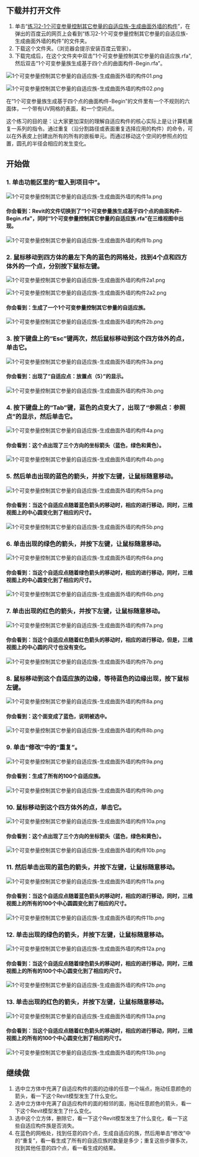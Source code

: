 ## 下载并打开文件

1. 单击“[练习2-1个可变参量控制其它参量的自适应族-生成曲面外墙的构件](http://pan.baidu.com/s/1c1uLdfE)”，在弹出的百度云的网页上会看到“练习2-1个可变参量控制其它参量的自适应族-生成曲面外墙的构件”的文件夹。
2. 下载这个文件夹。（浏览器会提示安装百度云管家）。
3. 下载完成后，在这个文件夹中双击"1个可变参量控制其它参量的自适应族.rfa",然后双击“1个可变参量族生成基于四个点的曲面构件-Begin.rfa”。

![1个可变参量控制其它参量的自适应族-生成曲面外墙的构件01.png](/images/1个可变参量控制其它参量的自适应族-生成曲面外墙的构件/1个可变参量控制其它参量的自适应族-生成曲面外墙的构件01.png)

![1个可变参量控制其它参量的自适应族-生成曲面外墙的构件02.png](/images/1个可变参量控制其它参量的自适应族-生成曲面外墙的构件/1个可变参量控制其它参量的自适应族-生成曲面外墙的构件02.png)

在“1个可变参量族生成基于四个点的曲面构件-Begin”的文件里有一个不规则的六面体，一个带有UV网格的表面，和一个空间点。

这个练习的目的是：让大家更加深刻的理解自适应构件的核心实际上是让计算机重复一系列的指令。通过重复（沿分割路径或表面重复选择应用的构件）的命令，可以在外表皮上创建出所有的所有的嵌板单元。而通过移动这个空间的参照点的位置，圆孔的半径会相应的发生变化。

## 开始做

### 1. 单击功能区里的“载入到项目中”。

![1个可变参量控制其它参量的自适应族-生成曲面外墙的构件1a.png](/images/1个可变参量控制其它参量的自适应族-生成曲面外墙的构件/1个可变参量控制其它参量的自适应族-生成曲面外墙的构件1a.png)

#### 你会看到：Revit的文件切换到了“1个可变参量族生成基于四个点的曲面构件-Begin.rfa”，同时“1个可变参量控制其它参量的自适应族.rfa”在三维视图中出现。

![1个可变参量控制其它参量的自适应族-生成曲面外墙的构件1b.png](/images/1个可变参量控制其它参量的自适应族-生成曲面外墙的构件/1个可变参量控制其它参量的自适应族-生成曲面外墙的构件1b.png)

### 2. 鼠标移动到四方体的最左下角的蓝色的网格处，找到4个点和四方体外的一个点，分别按下鼠标左键。

![1个可变参量控制其它参量的自适应族-生成曲面外墙的构件2a1.png](/images/1个可变参量控制其它参量的自适应族-生成曲面外墙的构件/1个可变参量控制其它参量的自适应族-生成曲面外墙的构件2a1.png)

![1个可变参量控制其它参量的自适应族-生成曲面外墙的构件2a2.png](/images/1个可变参量控制其它参量的自适应族-生成曲面外墙的构件/1个可变参量控制其它参量的自适应族-生成曲面外墙的构件2a2.png)

#### 你会看到：生成了一个1个可变参量控制其它参量的自适应族。

![1个可变参量控制其它参量的自适应族-生成曲面外墙的构件2b.png](/images/1个可变参量控制其它参量的自适应族-生成曲面外墙的构件/1个可变参量控制其它参量的自适应族-生成曲面外墙的构件2b.png)

### 3. 按下键盘上的“Esc”键两次，然后鼠标移动到这个四方体外的点，单击它。

![1个可变参量控制其它参量的自适应族-生成曲面外墙的构件3a.png](/images/1个可变参量控制其它参量的自适应族-生成曲面外墙的构件/1个可变参量控制其它参量的自适应族-生成曲面外墙的构件3a.png)

#### 你会看到：出现了“自适应点：放置点（5）”的显示。

![1个可变参量控制其它参量的自适应族-生成曲面外墙的构件3b.png](/images/1个可变参量控制其它参量的自适应族-生成曲面外墙的构件/1个可变参量控制其它参量的自适应族-生成曲面外墙的构件3b.png)

### 4. 按下键盘上的“Tab”键，蓝色的点变大了，出现了“参照点：参照点”的显示，然后单击它。

![1个可变参量控制其它参量的自适应族-生成曲面外墙的构件4a.png](/images/1个可变参量控制其它参量的自适应族-生成曲面外墙的构件/1个可变参量控制其它参量的自适应族-生成曲面外墙的构件4a.png)

#### 你会看到：这个点出现了三个方向的坐标箭头（蓝色，绿色和黄色）。

![1个可变参量控制其它参量的自适应族-生成曲面外墙的构件4b.png](/images/1个可变参量控制其它参量的自适应族-生成曲面外墙的构件/1个可变参量控制其它参量的自适应族-生成曲面外墙的构件4b.png)

### 5. 然后单击出现的蓝色的箭头，并按下左键，让鼠标随意移动。

![1个可变参量控制其它参量的自适应族-生成曲面外墙的构件5a.png](/images/1个可变参量控制其它参量的自适应族-生成曲面外墙的构件/1个可变参量控制其它参量的自适应族-生成曲面外墙的构件5a.png)

#### 你会看到：当这个自适应点随着蓝色箭头的移动时，相应的进行移动，同时，三维视图上的中心圆变化到了相应的尺寸。

![1个可变参量控制其它参量的自适应族-生成曲面外墙的构件5b.png](/images/1个可变参量控制其它参量的自适应族-生成曲面外墙的构件/1个可变参量控制其它参量的自适应族-生成曲面外墙的构件5b.png)

### 6. 单击出现的绿色的箭头，并按下左键，让鼠标随意移动。

![1个可变参量控制其它参量的自适应族-生成曲面外墙的构件6a.png](/images/1个可变参量控制其它参量的自适应族-生成曲面外墙的构件/1个可变参量控制其它参量的自适应族-生成曲面外墙的构件6a.png)

#### 你会看到：当这个自适应点随着绿色箭头的移动时，相应的进行移动，同时，三维视图上的中心圆变化到了相应的尺寸。

![1个可变参量控制其它参量的自适应族-生成曲面外墙的构件6b.png](/images/1个可变参量控制其它参量的自适应族-生成曲面外墙的构件/1个可变参量控制其它参量的自适应族-生成曲面外墙的构件6b.png)

### 7. 单击出现的红色的箭头，并按下左键，让鼠标随意移动。

![1个可变参量控制其它参量的自适应族-生成曲面外墙的构件7a.png](/images/1个可变参量控制其它参量的自适应族-生成曲面外墙的构件/1个可变参量控制其它参量的自适应族-生成曲面外墙的构件7a.png)

#### 你会看到：当这个自适应点随着红色箭头的移动时，相应的进行移动，但是，三维视图上的中心圆的尺寸也没有变化。

![1个可变参量控制其它参量的自适应族-生成曲面外墙的构件7b.png](/images/1个可变参量控制其它参量的自适应族-生成曲面外墙的构件/1个可变参量控制其它参量的自适应族-生成曲面外墙的构件7b.png)

### 8. 鼠标移动到这个自适应族的边缘，等待蓝色的边缘出现，按下鼠标左键。

![1个可变参量控制其它参量的自适应族-生成曲面外墙的构件8a.png](/images/1个可变参量控制其它参量的自适应族-生成曲面外墙的构件/1个可变参量控制其它参量的自适应族-生成曲面外墙的构件8a.png)

#### 你会看到：这个面变成了蓝色，说明被选中。

![1个可变参量控制其它参量的自适应族-生成曲面外墙的构件8b.png](/images/1个可变参量控制其它参量的自适应族-生成曲面外墙的构件/1个可变参量控制其它参量的自适应族-生成曲面外墙的构件8b.png)

### 9. 单击“修改”中的“重复”。

![1个可变参量控制其它参量的自适应族-生成曲面外墙的构件9a.png](/images/1个可变参量控制其它参量的自适应族-生成曲面外墙的构件/1个可变参量控制其它参量的自适应族-生成曲面外墙的构件9a.png)

#### 你会看到：生成了所有的100个自适应族。

![1个可变参量控制其它参量的自适应族-生成曲面外墙的构件9b.png](/images/1个可变参量控制其它参量的自适应族-生成曲面外墙的构件/1个可变参量控制其它参量的自适应族-生成曲面外墙的构件9b.png)

### 10. 鼠标移动到这个四方体外的点，单击它。

![1个可变参量控制其它参量的自适应族-生成曲面外墙的构件10a.png](/images/1个可变参量控制其它参量的自适应族-生成曲面外墙的构件/1个可变参量控制其它参量的自适应族-生成曲面外墙的构件10a.png)

#### 你会看到：这个点出现了三个方向的坐标箭头（蓝色，绿色和黄色）。

![1个可变参量控制其它参量的自适应族-生成曲面外墙的构件10b.png](/images/1个可变参量控制其它参量的自适应族-生成曲面外墙的构件/1个可变参量控制其它参量的自适应族-生成曲面外墙的构件10b.png)

### 11. 然后单击出现的蓝色的箭头，并按下左键，让鼠标随意移动。

![1个可变参量控制其它参量的自适应族-生成曲面外墙的构件11a.png](/images/1个可变参量控制其它参量的自适应族-生成曲面外墙的构件/1个可变参量控制其它参量的自适应族-生成曲面外墙的构件11a.png)

#### 你会看到：当这个自适应点随着蓝色箭头的移动时，相应的进行移动，同时，三维视图上的所有的100个中心圆圆变化到了相应的尺寸。

![1个可变参量控制其它参量的自适应族-生成曲面外墙的构件11b.png](/images/1个可变参量控制其它参量的自适应族-生成曲面外墙的构件/1个可变参量控制其它参量的自适应族-生成曲面外墙的构件11b.png)

### 12. 单击出现的绿色的箭头，并按下左键，让鼠标随意移动。

![1个可变参量控制其它参量的自适应族-生成曲面外墙的构件12a.png](/images/1个可变参量控制其它参量的自适应族-生成曲面外墙的构件/1个可变参量控制其它参量的自适应族-生成曲面外墙的构件12a.png)

#### 你会看到：当这个自适应点随着绿色箭头的移动时，相应的进行移动，同时，三维视图上的所有的100个中心圆变化到了相应的尺寸。

![1个可变参量控制其它参量的自适应族-生成曲面外墙的构件12b.png](/images/1个可变参量控制其它参量的自适应族-生成曲面外墙的构件/1个可变参量控制其它参量的自适应族-生成曲面外墙的构件12b.png)

### 13. 单击出现的红色的箭头，并按下左键，让鼠标随意移动。

![1个可变参量控制其它参量的自适应族-生成曲面外墙的构件13a.png](/images/1个可变参量控制其它参量的自适应族-生成曲面外墙的构件/1个可变参量控制其它参量的自适应族-生成曲面外墙的构件13a.png)

#### 你会看到：当这个自适应点随着红色箭头的移动时，相应的进行移动，同时，三维视图上的所有的100个中心圆变化到了相应的尺寸。

![1个可变参量控制其它参量的自适应族-生成曲面外墙的构件13b.png](/images/1个可变参量控制其它参量的自适应族-生成曲面外墙的构件/1个可变参量控制其它参量的自适应族-生成曲面外墙的构件13b.png)

## 继续做

1. 选中立方体中充满了自适应构件的面的边缘的任意一个端点，拖动任意颜色的箭头，看一下这个Revit模型发生了什么变化。
2. 选中立方体中充满了自适应构件的面的相邻的面，拖动任意颜色的箭头，看一下这个Revit模型发生了什么变化。
3. 选中这个立方体，删除它，看一下这个Revit模型发生了什么变化，看一下这些自适应构件族是否消失。
4. 在蓝色的网格处，找到任意的四个点，生成自适应的族，然后用单击“修改”中的“重复”，看一看生成了所有的自适应族的数量是多少；重复这些步骤多次，找到其他任意的四个点，看一看生成的结果。



